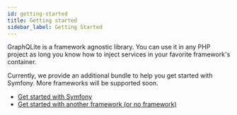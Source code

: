```yaml
---
id: getting-started
title: Getting started
sidebar_label: Getting Started
---
```


GraphQLite is a framework agnostic library. You can use it in any PHP project as long you know how to
inject services in your favorite framework's container.

Currently, we provide an additional bundle to help you get started with Symfony. More frameworks will be supported soon.

- [Get started with Symfony](symfony-bundle.md)
- [Get started with another framework (or no framework)](other_frameworks.md)
